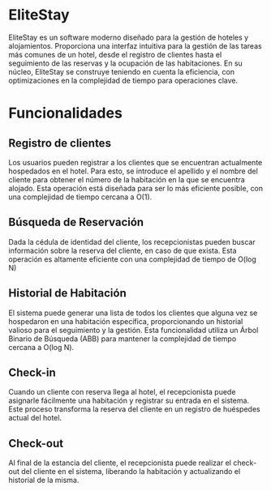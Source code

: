 # EliteStay

EliteStay es un software moderno diseñado para la gestión de hoteles y alojamientos. Proporciona una interfaz intuitiva para la gestión de las tareas más comunes de un hotel, desde el registro de clientes hasta el seguimiento de las reservas y la ocupación de las habitaciones. En su núcleo, EliteStay se construye teniendo en cuenta la eficiencia, con optimizaciones en la complejidad de tiempo para operaciones clave.

# Funcionalidades 


## Registro de clientes

Los usuarios pueden registrar a los clientes que se encuentran actualmente hospedados en el hotel. Para esto, se introduce el apellido y el nombre del cliente para obtener el número de la habitación en la que se encuentra alojado. Esta operación está diseñada para ser lo más eficiente posible, con una complejidad de tiempo cercana a O(1).

## Búsqueda de Reservación

Dada la cédula de identidad del cliente, los recepcionistas pueden buscar información sobre la reserva del cliente, en caso de que exista. Esta operación es altamente eficiente con una complejidad de tiempo de O(log N)

## Historial de Habitación

El sistema puede generar una lista de todos los clientes que alguna vez se hospedaron en una habitación específica, proporcionando un historial valioso para el seguimiento y la gestión. Esta funcionalidad utiliza un Árbol Binario de Búsqueda (ABB) para mantener la complejidad de tiempo cercana a O(log N).

## Check-in

Cuando un cliente con reserva llega al hotel, el recepcionista puede asignarle fácilmente una habitación y registrar su entrada en el sistema. Este proceso transforma la reserva del cliente en un registro de huéspedes actual del hotel.

## Check-out

Al final de la estancia del cliente, el recepcionista puede realizar el check-out del cliente en el sistema, liberando la habitación y actualizando el historial de la misma.


